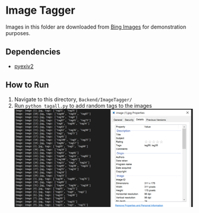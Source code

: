 # Image Tagger

Images in this folder are downloaded from [Bing Images](https://www.bing.com/images/) for demonstration purposes.

## Dependencies

- [pyexiv2](https://pypi.org/project/pyexiv2/)

## How to Run

1. Navigate to this directory, `Backend/ImageTagger/`
2. Run `python tagall.py` to add random tags to the images
   ![tagall output](/Images/tagall%20output.png)
